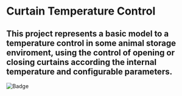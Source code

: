 # Curtain Temperature Control
## This project represents a basic model to a temperature control in some animal storage enviroment, using the control of opening or closing curtains according the internal temperature and configurable parameters.

![Badge](https://img.shields.io/static/v1?label=language&message=python&color=green&style=for-the-badge&logo=PYTHON)
